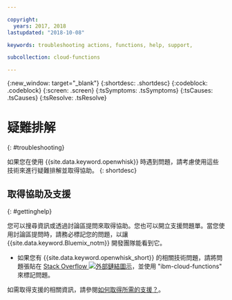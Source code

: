 ```yaml
---

copyright:
  years: 2017, 2018
lastupdated: "2018-10-08"

keywords: troubleshooting actions, functions, help, support, 

subcollection: cloud-functions

---
```


{:new_window: target="_blank"}
{:shortdesc: .shortdesc}
{:codeblock: .codeblock}
{:screen: .screen}
{:tsSymptoms: .tsSymptoms}
{:tsCauses: .tsCauses}
{:tsResolve: .tsResolve}

# 疑難排解
{: #troubleshooting}

如果您在使用 {{site.data.keyword.openwhisk}} 時遇到問題，請考慮使用這些技術來進行疑難排解並取得協助。
{: shortdesc}


## 取得協助及支援
{: #gettinghelp}

您可以搜尋資訊或透過討論區提問來取得協助。您也可以開立支援問題單。當您使用討論區提問時，請務必標記您的問題，以讓 {{site.data.keyword.Bluemix_notm}} 開發團隊能看到它。

  * 如果您有 {{site.data.keyword.openwhisk_short}} 的相關技術問題，請將問題張貼在 [Stack Overflow ![外部鏈結圖示](../icons/launch-glyph.svg "外部鏈結圖示")](https://stackoverflow.com/search?q=ibm-cloud-functions)，並使用 "ibm-cloud-functions" 來標記問題。

如需取得支援的相關資訊，請參閱[如何取得所需的支援？](/docs/get-support?topic=get-support-getting-customer-support#getting-customer-support)。

